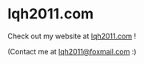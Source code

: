 # lqh2011.com
Check out my website at [lqh2011.com](https://lqh2011.com/) !

(Contact me at lqh2011@foxmail.com :)
